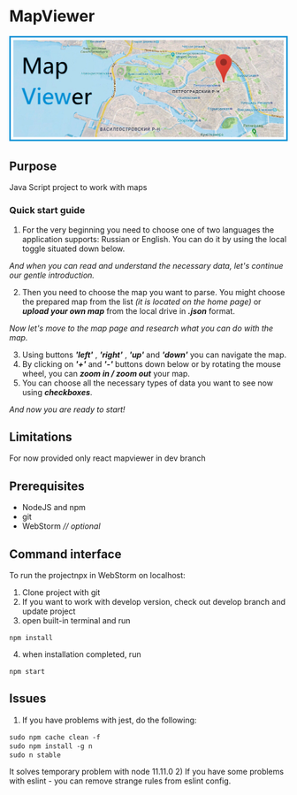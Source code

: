 # MapViewer
![](https://raw.githubusercontent.com/LanskovNV/MapViewer/develop/public/mapbanner.png)
## Purpose
Java Script project to work with maps
### Quick start guide

1. For the very beginning you need to choose one of two languages the application supports: Russian or English. You can do it by using the local toggle situated down below.

*And when you can read and understand the necessary data, let's continue our gentle introduction.*

2. Then you need to choose the map you want to parse. You might choose the prepared map from the list *(it is located on the home page)* or ***upload your own map*** from the local drive in ***.json*** format.

*Now let's move to the map page and research what you can do with the map.*

3. Using buttons ***'left'*** , ***'right'*** , ***'up'*** and ***'down'*** you can navigate the map.
4. By clicking on ***'+'*** and ***'-'*** buttons down below or by rotating the mouse wheel, you can ***zoom in / zoom out*** your map.
5. You can choose all the necessary types of data you want to see now using ***checkboxes***.

*And now you are ready to start!*
## Limitations
 For now provided only react mapviewer in dev branch
## Prerequisites
 - NodeJS and npm
 - git
 - WebStorm *// optional*  
## Command interface
 To run the projectnpx in WebStorm on localhost:
 1) Clone project with git
 2) If you want to work with develop version, check out develop
    branch and update project
 3) open built-in terminal and run 
 ```
 npm install
 ```
 4) when installation completed, run 
 ```
 npm start
 ``` 
 ## Issues
 1) If you have problems with jest, do the following:
 ```
 sudo npm cache clean -f
 sudo npm install -g n
 sudo n stable
```
It solves temporary problem with node 11.11.0
2) If you have some problems with eslint - you can remove strange rules from eslint config.
